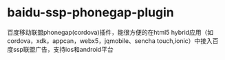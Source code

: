 # baidu-ssp-phonegap-plugin
百度移动联盟phonegap(cordova)插件，能很方便的在html5 hybrid应用（如cordova，xdk，appcan，webx5，jqmobile、sencha touch,ionic）中接入百度ssp联盟广告，支持ios和android平台
